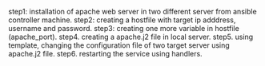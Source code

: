step1: installation of apache web server in two different server from ansible controller machine.
step2: creating a hostfile with target ip adddress, username and password.
step3: creating one more variable in hostfile (apache_port).
step4. creating a apache.j2 file in local server.
step5. using template, changing the configuration file of two target server using apache.j2 file.
step6. restarting the service using handlers.
